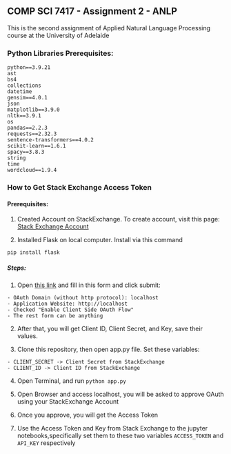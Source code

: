 ## COMP SCI 7417 - Assignment 2 - ANLP

This is the second assignment of Applied Natural Language Processing course at the University of Adelaide

### Python Libraries Prerequisites:

```
python==3.9.21
ast
bs4
collections
datetime
gensim==4.0.1
json
matplotlib==3.9.0
nltk==3.9.1
os
pandas==2.2.3
requests==2.32.3
sentence-transformers==4.0.2
scikit-learn==1.6.1
spacy==3.8.3
string 
time
wordcloud==1.9.4
```

### How to Get Stack Exchange Access Token

#### Prerequisites:
1. Created Account on StackExchange. To create account, visit this page: [Stack Exchange Account](https://stackapps.com/users/login?returnurl=/app/oauth)

2. Installed Flask on local computer. Install via this command

```
pip install flask
```

##### Steps:

1. Open [this link](https://stackapps.com/apps/oauth/register) and  fill in this form and click submit:

``` 
- OAuth Domain (without http protocol): localhost 
- Application Website: http://localhost
- Checked "Enable Client Side OAuth Flow"
- The rest form can be anything
```

2. After that, you will get Client ID, Client Secret, and Key, save their values.

3. Clone this repository, then open app.py file. Set these variables:

```
- CLIENT_SECRET -> Client Secret from StackExchange
- CLIENT_ID -> Client ID from StackExchange
```

4. Open Terminal, and run `python app.py`

5. Open Browser and access localhost, you will be asked to approve OAuth using your StackExchange Account

6. Once you approve, you will get the Access Token

7. Use the Access Token and Key from Stack Exchange to the jupyter notebooks,specifically set them to these two variables `ACCESS_TOKEN` and `API_KEY` respectively
